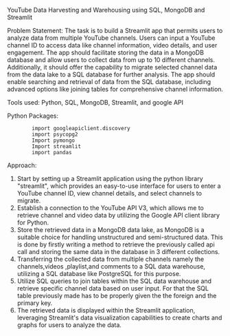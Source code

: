 YouTube Data Harvesting and Warehousing using SQL, MongoDB and Streamlit


Problem Statement:
				The task is to build a Streamlit app that permits users to analyze data from multiple YouTube channels. Users can input a YouTube channel ID to access data like channel information, video details, and user engagement. The app should facilitate storing the data in a MongoDB database and allow users to collect data from up to 10 different channels. Additionally, it should offer the capability to migrate selected channel data from the data lake to a SQL database for further analysis. The app should enable searching and retrieval of data from the SQL database, including advanced options like joining tables for comprehensive channel information.


Tools used:
		Python, SQL, MongoDB, Streamlit, and google API


Python Packages:
 				
			import googleapiclient.discovery
			import psycopg2
			Import pymongo
			Import streamlit
			import pandas

Approach:



1. Start by setting up a Streamlit application using the python library "streamlit", which provides an easy-to-use interface for users to enter a YouTube channel ID, view channel details, and select channels to migrate.
2. Establish a connection to the YouTube API V3, which allows me to retrieve channel and video data by utilizing the Google API client library for Python.
3. Store the retrieved data in a MongoDB data lake, as MongoDB is a suitable choice for handling unstructured and semi-structured data. This is done by firstly writing a method to retrieve the previously called api call and storing the same data in the database in 3 different collections.
4. Transferring the collected data from multiple channels namely the channels,videos ,playlist,and comments to a SQL data warehouse, utilizing a SQL database like PostgreSQL for this purpose.
5. Utilize SQL queries to join tables within the SQL data warehouse and retrieve specific channel data based on user input. For that the SQL table previously made has to be properly given the the foreign and the primary key.
6. The retrieved data is displayed within the Streamlit application, leveraging Streamlit's data visualization capabilities to create charts and graphs for users to analyze the data.

